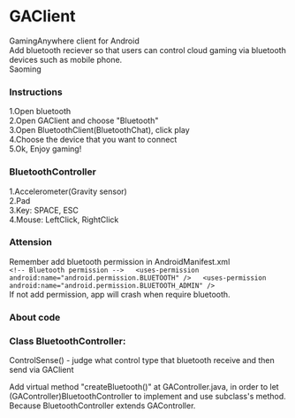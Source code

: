 # GAClient
GamingAnywhere client for Android  
Add bluetooth reciever so that users can control cloud gaming 
via bluetooth devices such as mobile phone.  
Saoming

### Instructions
1.Open bluetooth  
2.Open GAClient and choose "Bluetooth"  
3.Open BluetoothClient(BluetoothChat), click play  
4.Choose the device that you want to connect  
5.Ok, Enjoy gaming!  
  
### BluetoothController
1.Accelerometer(Gravity sensor)  
2.Pad  
3.Key: SPACE, ESC  
4.Mouse: LeftClick, RightClick  
  

### Attension
Remember add bluetooth permission in AndroidManifest.xml  
`<!-- Bluetooth permission -->  
<uses-permission android:name="android.permission.BLUETOOTH" />  
<uses-permission android:name="android.permission.BLUETOOTH_ADMIN" />`  
If not add permission, app will crash when require bluetooth.  
  
### About code
### Class BluetoothController:
ControlSense() - judge what control type that bluetooth receive and then 
                 send via GAClient
                 
  
Add virtual method "createBluetooth()" at GAController.java, in order to let 
(GAController)BluetoothController to implement and use subclass's method.
 Because BluetoothController extends GAController.
  
  


